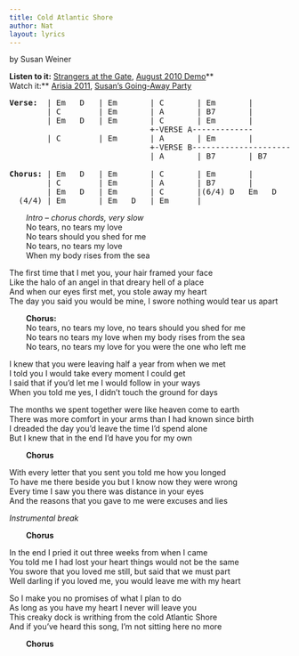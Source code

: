 ```yaml
---
title: Cold Atlantic Shore
author: Nat
layout: lyrics
---
```

by Susan Weiner

**Listen to it:** <a href="http://strangerways.bandcamp.com/track/cold-atlantic-shore" target="_blank">Strangers at the Gate</a>, <a href="/august-2010-demo-recordings/" target="_blank">August 2010 Demo</a>**  
Watch it:** <a href="http://www.youtube.com/watch?v=WVXBuOQIPMc&list=PL817AC17588C2A051&index=9&feature=plpp_video" target="_blank">Arisia 2011</a>, <a href="http://www.youtube.com/watch?v=8A_aXhp-v4w&list=PLE2BDB948181C7A2B&index=10&feature=plpp_video" target="_blank">Susan’s Going-Away Party</a>

<pre><strong>Verse:</strong>  | Em   D   | Em       | C       | Em       |
        | C        | Em       | A       | B7       |
        | Em   D   | Em       | C       | Em       |
                              +-VERSE A-------------
        | C        | Em       | A       | Em       |
                              +-VERSE B------------------------
                              | A       | B7       | B7       |

<strong>Chorus:</strong> | Em   D   | Em       | C       | Em       |
        | C        | Em       | A       | B7       |
        | Em   D   | Em       | C       |(6/4) D   Em   D    |
  (4/4) | Em       | Em   D   | Em      |</pre>

<p style="padding-left: 30px;">
  <em>Intro – chorus chords, very slow</em><br /> No tears, no tears my love<br /> No tears should you shed for me<br /> No tears, no tears my love<br /> When my body rises from the sea
</p>

The first time that I met you, your hair framed your face  
Like the halo of an angel in that dreary hell of a place  
And when our eyes first met, you stole away my heart  
The day you said you would be mine, I swore nothing would tear us apart

<p style="padding-left: 30px;">
  <strong>Chorus:</strong><br /> No tears, no tears my love, no tears should you shed for me<br /> No tears no tears my love when my body rises from the sea<br /> No tears, no tears my love for you were the one who left me
</p>

I knew that you were leaving half a year from when we met  
I told you I would take every moment I could get  
I said that if you’d let me I would follow in your ways  
When you told me yes, I didn’t touch the ground for days

The months we spent together were like heaven come to earth  
There was more comfort in your arms than I had known since birth  
I dreaded the day you’d leave the time I’d spend alone  
But I knew that in the end I’d have you for my own

<p style="padding-left: 30px;">
  <strong>Chorus</strong>
</p>

With every letter that you sent you told me how you longed  
To have me there beside you but I know now they were wrong  
Every time I saw you there was distance in your eyes  
And the reasons that you gave to me were excuses and lies

*Instrumental break*

<p style="padding-left: 30px;">
  <strong>Chorus</strong>
</p>

In the end I pried it out three weeks from when I came  
You told me I had lost your heart things would not be the same  
You swore that you loved me still, but said that we must part  
Well darling if you loved me, you would leave me with my heart

So I make you no promises of what I plan to do  
As long as you have my heart I never will leave you  
This creaky dock is writhing from the cold Atlantic Shore  
And if you’ve heard this song, I’m not sitting here no more

<p style="padding-left: 30px;">
  <strong>Chorus</strong>
</p>